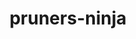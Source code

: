 ---
title: "pruners-ninja"
layout: cache
categories: [package, develop]
meta: {"versions": ["1.0.1"], "compilers": ["gcc@=11.4.0", "gcc@=9.4.0", "oneapi@=2023.2.0", "oneapi@=2023.2.1"], "oss": ["ubuntu20.04"], "platforms": ["linux"], "targets": ["aarch64", "neoverse_v1", "ppc64le", "x86_64_v3"], "stacks": ["e4s", "e4s-arm", "e4s-neoverse_v1", "e4s-oneapi", "e4s-power", "root"], "num_specs": 38, "num_specs_by_stack": {"root": 38, "e4s-arm": 5, "e4s-neoverse_v1": 11, "e4s-power": 6, "e4s": 6, "e4s-oneapi": 10}}
spec_details: [{"hash": "huyrdsrydiqnmrwhnnyyc2wqz4dghaxl", "compiler": "gcc@=11.4.0", "versions": ["1.0.1"], "os": "ubuntu20.04", "platform": "linux", "target": "aarch64", "variants": ["build_system=autotools", "patches=66619be"], "stacks": ["root", "e4s-arm"], "size": "-", "tarball": "https://binaries.spack.io/develop/build_cache/linux-ubuntu20.04-aarch64/gcc-11.4.0/pruners-ninja-1.0.1/linux-ubuntu20.04-aarch64-gcc-11.4.0-pruners-ninja-1.0.1-huyrdsrydiqnmrwhnnyyc2wqz4dghaxl.spack"}, {"hash": "3c2qga6glpp66eoeivhg6cqcsuosdoj5", "compiler": "gcc@=11.4.0", "versions": ["1.0.1"], "os": "ubuntu20.04", "platform": "linux", "target": "aarch64", "variants": ["build_system=autotools", "patches=66619be"], "stacks": ["root", "e4s-arm"], "size": "-", "tarball": "https://binaries.spack.io/develop/build_cache/linux-ubuntu20.04-aarch64/gcc-11.4.0/pruners-ninja-1.0.1/linux-ubuntu20.04-aarch64-gcc-11.4.0-pruners-ninja-1.0.1-3c2qga6glpp66eoeivhg6cqcsuosdoj5.spack"}, {"hash": "iregjm7nisnarpgw7gfcoca2ia3i64lc", "compiler": "gcc@=11.4.0", "versions": ["1.0.1"], "os": "ubuntu20.04", "platform": "linux", "target": "aarch64", "variants": ["build_system=autotools", "patches=66619be"], "stacks": ["root", "e4s-arm"], "size": "-", "tarball": "https://binaries.spack.io/develop/build_cache/linux-ubuntu20.04-aarch64/gcc-11.4.0/pruners-ninja-1.0.1/linux-ubuntu20.04-aarch64-gcc-11.4.0-pruners-ninja-1.0.1-iregjm7nisnarpgw7gfcoca2ia3i64lc.spack"}, {"hash": "73m5r7rko5bkb2zstvfzkn42e2hyswnx", "compiler": "gcc@=11.4.0", "versions": ["1.0.1"], "os": "ubuntu20.04", "platform": "linux", "target": "aarch64", "variants": ["build_system=autotools", "patches=66619be"], "stacks": ["root", "e4s-arm"], "size": "-", "tarball": "https://binaries.spack.io/develop/build_cache/linux-ubuntu20.04-aarch64/gcc-11.4.0/pruners-ninja-1.0.1/linux-ubuntu20.04-aarch64-gcc-11.4.0-pruners-ninja-1.0.1-73m5r7rko5bkb2zstvfzkn42e2hyswnx.spack"}, {"hash": "bw56obqqj3hjb4jtr6vteztxy7jzeees", "compiler": "gcc@=11.4.0", "versions": ["1.0.1"], "os": "ubuntu20.04", "platform": "linux", "target": "aarch64", "variants": ["build_system=autotools", "patches=66619be"], "stacks": ["root", "e4s-arm"], "size": "-", "tarball": "https://binaries.spack.io/develop/build_cache/linux-ubuntu20.04-aarch64/gcc-11.4.0/pruners-ninja-1.0.1/linux-ubuntu20.04-aarch64-gcc-11.4.0-pruners-ninja-1.0.1-bw56obqqj3hjb4jtr6vteztxy7jzeees.spack"}, {"hash": "vuc3j62gp57qut4qxach2yn4cc4k4qkp", "compiler": "gcc@=11.4.0", "versions": ["1.0.1"], "os": "ubuntu20.04", "platform": "linux", "target": "neoverse_v1", "variants": ["build_system=autotools", "patches=66619be"], "stacks": ["root", "e4s-neoverse_v1"], "size": "-", "tarball": "https://binaries.spack.io/develop/build_cache/linux-ubuntu20.04-neoverse_v1/gcc-11.4.0/pruners-ninja-1.0.1/linux-ubuntu20.04-neoverse_v1-gcc-11.4.0-pruners-ninja-1.0.1-vuc3j62gp57qut4qxach2yn4cc4k4qkp.spack"}, {"hash": "xiwonlqttxfeg7ezwh65o7qgelo6lt6y", "compiler": "gcc@=11.4.0", "versions": ["1.0.1"], "os": "ubuntu20.04", "platform": "linux", "target": "neoverse_v1", "variants": ["build_system=autotools", "patches=66619be"], "stacks": ["root", "e4s-neoverse_v1"], "size": "-", "tarball": "https://binaries.spack.io/develop/build_cache/linux-ubuntu20.04-neoverse_v1/gcc-11.4.0/pruners-ninja-1.0.1/linux-ubuntu20.04-neoverse_v1-gcc-11.4.0-pruners-ninja-1.0.1-xiwonlqttxfeg7ezwh65o7qgelo6lt6y.spack"}, {"hash": "kqps7p5awxxzyn3qgfzyy23one3lc3gf", "compiler": "gcc@=11.4.0", "versions": ["1.0.1"], "os": "ubuntu20.04", "platform": "linux", "target": "neoverse_v1", "variants": ["build_system=autotools", "patches=66619be"], "stacks": ["root", "e4s-neoverse_v1"], "size": "-", "tarball": "https://binaries.spack.io/develop/build_cache/linux-ubuntu20.04-neoverse_v1/gcc-11.4.0/pruners-ninja-1.0.1/linux-ubuntu20.04-neoverse_v1-gcc-11.4.0-pruners-ninja-1.0.1-kqps7p5awxxzyn3qgfzyy23one3lc3gf.spack"}, {"hash": "i44l3g6uv36s4wxn5kqg43dqz4ibadzr", "compiler": "gcc@=11.4.0", "versions": ["1.0.1"], "os": "ubuntu20.04", "platform": "linux", "target": "neoverse_v1", "variants": ["build_system=autotools", "patches=66619be"], "stacks": ["root", "e4s-neoverse_v1"], "size": "-", "tarball": "https://binaries.spack.io/develop/build_cache/linux-ubuntu20.04-neoverse_v1/gcc-11.4.0/pruners-ninja-1.0.1/linux-ubuntu20.04-neoverse_v1-gcc-11.4.0-pruners-ninja-1.0.1-i44l3g6uv36s4wxn5kqg43dqz4ibadzr.spack"}, {"hash": "atw5iu2egybqiptdhspvsjcw55cmtmok", "compiler": "gcc@=11.4.0", "versions": ["1.0.1"], "os": "ubuntu20.04", "platform": "linux", "target": "neoverse_v1", "variants": ["build_system=autotools", "patches=66619be"], "stacks": ["root", "e4s-neoverse_v1"], "size": "-", "tarball": "https://binaries.spack.io/develop/build_cache/linux-ubuntu20.04-neoverse_v1/gcc-11.4.0/pruners-ninja-1.0.1/linux-ubuntu20.04-neoverse_v1-gcc-11.4.0-pruners-ninja-1.0.1-atw5iu2egybqiptdhspvsjcw55cmtmok.spack"}, {"hash": "4djkejlvyqyakszyq7wj52xhhoudjqao", "compiler": "gcc@=11.4.0", "versions": ["1.0.1"], "os": "ubuntu20.04", "platform": "linux", "target": "neoverse_v1", "variants": ["build_system=autotools", "patches=66619be"], "stacks": ["root", "e4s-neoverse_v1"], "size": "-", "tarball": "https://binaries.spack.io/develop/build_cache/linux-ubuntu20.04-neoverse_v1/gcc-11.4.0/pruners-ninja-1.0.1/linux-ubuntu20.04-neoverse_v1-gcc-11.4.0-pruners-ninja-1.0.1-4djkejlvyqyakszyq7wj52xhhoudjqao.spack"}, {"hash": "nknalxgn6xt32bvnbxzde5e6accou4lg", "compiler": "gcc@=11.4.0", "versions": ["1.0.1"], "os": "ubuntu20.04", "platform": "linux", "target": "neoverse_v1", "variants": ["build_system=autotools", "patches=66619be"], "stacks": ["root", "e4s-neoverse_v1"], "size": "-", "tarball": "https://binaries.spack.io/develop/build_cache/linux-ubuntu20.04-neoverse_v1/gcc-11.4.0/pruners-ninja-1.0.1/linux-ubuntu20.04-neoverse_v1-gcc-11.4.0-pruners-ninja-1.0.1-nknalxgn6xt32bvnbxzde5e6accou4lg.spack"}, {"hash": "rqpgzbjqxv6cd4ycqasktyvrv7bdteej", "compiler": "gcc@=11.4.0", "versions": ["1.0.1"], "os": "ubuntu20.04", "platform": "linux", "target": "neoverse_v1", "variants": ["build_system=autotools", "patches=66619be"], "stacks": ["root", "e4s-neoverse_v1"], "size": "-", "tarball": "https://binaries.spack.io/develop/build_cache/linux-ubuntu20.04-neoverse_v1/gcc-11.4.0/pruners-ninja-1.0.1/linux-ubuntu20.04-neoverse_v1-gcc-11.4.0-pruners-ninja-1.0.1-rqpgzbjqxv6cd4ycqasktyvrv7bdteej.spack"}, {"hash": "3wjy5zsaz7gh2qa5gq4togmpa2q3ct3n", "compiler": "gcc@=11.4.0", "versions": ["1.0.1"], "os": "ubuntu20.04", "platform": "linux", "target": "neoverse_v1", "variants": ["build_system=autotools", "patches=66619be"], "stacks": ["root", "e4s-neoverse_v1"], "size": "-", "tarball": "https://binaries.spack.io/develop/build_cache/linux-ubuntu20.04-neoverse_v1/gcc-11.4.0/pruners-ninja-1.0.1/linux-ubuntu20.04-neoverse_v1-gcc-11.4.0-pruners-ninja-1.0.1-3wjy5zsaz7gh2qa5gq4togmpa2q3ct3n.spack"}, {"hash": "bpo4qozkpmxzd7h4bcnyfoc6mwyqtuvu", "compiler": "gcc@=11.4.0", "versions": ["1.0.1"], "os": "ubuntu20.04", "platform": "linux", "target": "neoverse_v1", "variants": ["build_system=autotools", "patches=66619be"], "stacks": ["root", "e4s-neoverse_v1"], "size": "-", "tarball": "https://binaries.spack.io/develop/build_cache/linux-ubuntu20.04-neoverse_v1/gcc-11.4.0/pruners-ninja-1.0.1/linux-ubuntu20.04-neoverse_v1-gcc-11.4.0-pruners-ninja-1.0.1-bpo4qozkpmxzd7h4bcnyfoc6mwyqtuvu.spack"}, {"hash": "2m5dfac4xfypo7hwnxavvk4xtbm5dw3l", "compiler": "gcc@=11.4.0", "versions": ["1.0.1"], "os": "ubuntu20.04", "platform": "linux", "target": "neoverse_v1", "variants": ["build_system=autotools", "patches=66619be"], "stacks": ["root", "e4s-neoverse_v1"], "size": "-", "tarball": "https://binaries.spack.io/develop/build_cache/linux-ubuntu20.04-neoverse_v1/gcc-11.4.0/pruners-ninja-1.0.1/linux-ubuntu20.04-neoverse_v1-gcc-11.4.0-pruners-ninja-1.0.1-2m5dfac4xfypo7hwnxavvk4xtbm5dw3l.spack"}, {"hash": "iofxtsdtgmwkhodymqyy6utidu66sfby", "compiler": "gcc@=9.4.0", "versions": ["1.0.1"], "os": "ubuntu20.04", "platform": "linux", "target": "ppc64le", "variants": ["build_system=autotools", "patches=66619be"], "stacks": ["root", "e4s-power"], "size": "-", "tarball": "https://binaries.spack.io/develop/build_cache/linux-ubuntu20.04-ppc64le/gcc-9.4.0/pruners-ninja-1.0.1/linux-ubuntu20.04-ppc64le-gcc-9.4.0-pruners-ninja-1.0.1-iofxtsdtgmwkhodymqyy6utidu66sfby.spack"}, {"hash": "2mpryjtjglpa5fwynchdur3hr2gqjb5z", "compiler": "gcc@=9.4.0", "versions": ["1.0.1"], "os": "ubuntu20.04", "platform": "linux", "target": "ppc64le", "variants": ["build_system=autotools", "patches=66619be"], "stacks": ["root", "e4s-power"], "size": "-", "tarball": "https://binaries.spack.io/develop/build_cache/linux-ubuntu20.04-ppc64le/gcc-9.4.0/pruners-ninja-1.0.1/linux-ubuntu20.04-ppc64le-gcc-9.4.0-pruners-ninja-1.0.1-2mpryjtjglpa5fwynchdur3hr2gqjb5z.spack"}, {"hash": "cdv4h6w72vbzu73jhf2jg4nrqvgyzper", "compiler": "gcc@=9.4.0", "versions": ["1.0.1"], "os": "ubuntu20.04", "platform": "linux", "target": "ppc64le", "variants": ["build_system=autotools", "patches=66619be"], "stacks": ["root", "e4s-power"], "size": "-", "tarball": "https://binaries.spack.io/develop/build_cache/linux-ubuntu20.04-ppc64le/gcc-9.4.0/pruners-ninja-1.0.1/linux-ubuntu20.04-ppc64le-gcc-9.4.0-pruners-ninja-1.0.1-cdv4h6w72vbzu73jhf2jg4nrqvgyzper.spack"}, {"hash": "lvqhwlwwh6txzqkqhmtjmycfdmksjc2u", "compiler": "gcc@=9.4.0", "versions": ["1.0.1"], "os": "ubuntu20.04", "platform": "linux", "target": "ppc64le", "variants": ["build_system=autotools", "patches=66619be"], "stacks": ["root", "e4s-power"], "size": "-", "tarball": "https://binaries.spack.io/develop/build_cache/linux-ubuntu20.04-ppc64le/gcc-9.4.0/pruners-ninja-1.0.1/linux-ubuntu20.04-ppc64le-gcc-9.4.0-pruners-ninja-1.0.1-lvqhwlwwh6txzqkqhmtjmycfdmksjc2u.spack"}, {"hash": "eh64pxvijfh2rphudv5roh4ithriqf4s", "compiler": "gcc@=9.4.0", "versions": ["1.0.1"], "os": "ubuntu20.04", "platform": "linux", "target": "ppc64le", "variants": ["build_system=autotools", "patches=66619be"], "stacks": ["root", "e4s-power"], "size": "-", "tarball": "https://binaries.spack.io/develop/build_cache/linux-ubuntu20.04-ppc64le/gcc-9.4.0/pruners-ninja-1.0.1/linux-ubuntu20.04-ppc64le-gcc-9.4.0-pruners-ninja-1.0.1-eh64pxvijfh2rphudv5roh4ithriqf4s.spack"}, {"hash": "layo4urqheiggpemdj6f4j5f2qeglbcd", "compiler": "gcc@=9.4.0", "versions": ["1.0.1"], "os": "ubuntu20.04", "platform": "linux", "target": "ppc64le", "variants": ["build_system=autotools", "patches=66619be"], "stacks": ["root", "e4s-power"], "size": "-", "tarball": "https://binaries.spack.io/develop/build_cache/linux-ubuntu20.04-ppc64le/gcc-9.4.0/pruners-ninja-1.0.1/linux-ubuntu20.04-ppc64le-gcc-9.4.0-pruners-ninja-1.0.1-layo4urqheiggpemdj6f4j5f2qeglbcd.spack"}, {"hash": "kj6iagaqqockw3mql2q2isqf5vooeyqh", "compiler": "gcc@=11.4.0", "versions": ["1.0.1"], "os": "ubuntu20.04", "platform": "linux", "target": "x86_64_v3", "variants": ["build_system=autotools", "patches=66619be"], "stacks": ["root", "e4s"], "size": "-", "tarball": "https://binaries.spack.io/develop/build_cache/linux-ubuntu20.04-x86_64_v3/gcc-11.4.0/pruners-ninja-1.0.1/linux-ubuntu20.04-x86_64_v3-gcc-11.4.0-pruners-ninja-1.0.1-kj6iagaqqockw3mql2q2isqf5vooeyqh.spack"}, {"hash": "iqterbqnyh6xkqvcen4prvuw6qpmwgi2", "compiler": "gcc@=11.4.0", "versions": ["1.0.1"], "os": "ubuntu20.04", "platform": "linux", "target": "x86_64_v3", "variants": ["build_system=autotools", "patches=66619be"], "stacks": ["root", "e4s"], "size": "-", "tarball": "https://binaries.spack.io/develop/build_cache/linux-ubuntu20.04-x86_64_v3/gcc-11.4.0/pruners-ninja-1.0.1/linux-ubuntu20.04-x86_64_v3-gcc-11.4.0-pruners-ninja-1.0.1-iqterbqnyh6xkqvcen4prvuw6qpmwgi2.spack"}, {"hash": "4etfn75z2u6hl2l6iheqtbmfvxexlops", "compiler": "gcc@=11.4.0", "versions": ["1.0.1"], "os": "ubuntu20.04", "platform": "linux", "target": "x86_64_v3", "variants": ["build_system=autotools", "patches=66619be"], "stacks": ["root", "e4s"], "size": "-", "tarball": "https://binaries.spack.io/develop/build_cache/linux-ubuntu20.04-x86_64_v3/gcc-11.4.0/pruners-ninja-1.0.1/linux-ubuntu20.04-x86_64_v3-gcc-11.4.0-pruners-ninja-1.0.1-4etfn75z2u6hl2l6iheqtbmfvxexlops.spack"}, {"hash": "turihtb474d2v26adp55c424trfub3ld", "compiler": "gcc@=11.4.0", "versions": ["1.0.1"], "os": "ubuntu20.04", "platform": "linux", "target": "x86_64_v3", "variants": ["build_system=autotools", "patches=66619be"], "stacks": ["root", "e4s"], "size": "-", "tarball": "https://binaries.spack.io/develop/build_cache/linux-ubuntu20.04-x86_64_v3/gcc-11.4.0/pruners-ninja-1.0.1/linux-ubuntu20.04-x86_64_v3-gcc-11.4.0-pruners-ninja-1.0.1-turihtb474d2v26adp55c424trfub3ld.spack"}, {"hash": "v3hbjb2awpk234mml2vxt3yk2q77o3ru", "compiler": "gcc@=11.4.0", "versions": ["1.0.1"], "os": "ubuntu20.04", "platform": "linux", "target": "x86_64_v3", "variants": ["build_system=autotools", "patches=66619be"], "stacks": ["root", "e4s"], "size": "-", "tarball": "https://binaries.spack.io/develop/build_cache/linux-ubuntu20.04-x86_64_v3/gcc-11.4.0/pruners-ninja-1.0.1/linux-ubuntu20.04-x86_64_v3-gcc-11.4.0-pruners-ninja-1.0.1-v3hbjb2awpk234mml2vxt3yk2q77o3ru.spack"}, {"hash": "onz66vjphsyj3f3gcvndrdqad3ytfi5d", "compiler": "gcc@=11.4.0", "versions": ["1.0.1"], "os": "ubuntu20.04", "platform": "linux", "target": "x86_64_v3", "variants": ["build_system=autotools", "patches=66619be"], "stacks": ["root", "e4s"], "size": "-", "tarball": "https://binaries.spack.io/develop/build_cache/linux-ubuntu20.04-x86_64_v3/gcc-11.4.0/pruners-ninja-1.0.1/linux-ubuntu20.04-x86_64_v3-gcc-11.4.0-pruners-ninja-1.0.1-onz66vjphsyj3f3gcvndrdqad3ytfi5d.spack"}, {"hash": "d57rnr6a2s6xvf76vnyam5idnmil7oyc", "compiler": "oneapi@=2023.2.0", "versions": ["1.0.1"], "os": "ubuntu20.04", "platform": "linux", "target": "x86_64_v3", "variants": ["build_system=autotools", "patches=66619be"], "stacks": ["root", "e4s-oneapi"], "size": "-", "tarball": "https://binaries.spack.io/develop/build_cache/linux-ubuntu20.04-x86_64_v3/oneapi-2023.2.0/pruners-ninja-1.0.1/linux-ubuntu20.04-x86_64_v3-oneapi-2023.2.0-pruners-ninja-1.0.1-d57rnr6a2s6xvf76vnyam5idnmil7oyc.spack"}, {"hash": "nhn4wykl2hz2aemocl7h4obwnj3p3f6m", "compiler": "oneapi@=2023.2.0", "versions": ["1.0.1"], "os": "ubuntu20.04", "platform": "linux", "target": "x86_64_v3", "variants": ["build_system=autotools", "patches=66619be"], "stacks": ["root", "e4s-oneapi"], "size": "-", "tarball": "https://binaries.spack.io/develop/build_cache/linux-ubuntu20.04-x86_64_v3/oneapi-2023.2.0/pruners-ninja-1.0.1/linux-ubuntu20.04-x86_64_v3-oneapi-2023.2.0-pruners-ninja-1.0.1-nhn4wykl2hz2aemocl7h4obwnj3p3f6m.spack"}, {"hash": "ttinnphmiytvpovalee2tythc5g4xunt", "compiler": "oneapi@=2023.2.0", "versions": ["1.0.1"], "os": "ubuntu20.04", "platform": "linux", "target": "x86_64_v3", "variants": ["build_system=autotools", "patches=66619be"], "stacks": ["root", "e4s-oneapi"], "size": "-", "tarball": "https://binaries.spack.io/develop/build_cache/linux-ubuntu20.04-x86_64_v3/oneapi-2023.2.0/pruners-ninja-1.0.1/linux-ubuntu20.04-x86_64_v3-oneapi-2023.2.0-pruners-ninja-1.0.1-ttinnphmiytvpovalee2tythc5g4xunt.spack"}, {"hash": "xkc3hhbb6n4etdrac4pu5b7xkeyvaj5y", "compiler": "oneapi@=2023.2.0", "versions": ["1.0.1"], "os": "ubuntu20.04", "platform": "linux", "target": "x86_64_v3", "variants": ["build_system=autotools", "patches=66619be"], "stacks": ["root", "e4s-oneapi"], "size": "-", "tarball": "https://binaries.spack.io/develop/build_cache/linux-ubuntu20.04-x86_64_v3/oneapi-2023.2.0/pruners-ninja-1.0.1/linux-ubuntu20.04-x86_64_v3-oneapi-2023.2.0-pruners-ninja-1.0.1-xkc3hhbb6n4etdrac4pu5b7xkeyvaj5y.spack"}, {"hash": "zzf5akfwxtloghbw7mexewb6p4jfo7ir", "compiler": "oneapi@=2023.2.0", "versions": ["1.0.1"], "os": "ubuntu20.04", "platform": "linux", "target": "x86_64_v3", "variants": ["build_system=autotools", "patches=66619be"], "stacks": ["root", "e4s-oneapi"], "size": "-", "tarball": "https://binaries.spack.io/develop/build_cache/linux-ubuntu20.04-x86_64_v3/oneapi-2023.2.0/pruners-ninja-1.0.1/linux-ubuntu20.04-x86_64_v3-oneapi-2023.2.0-pruners-ninja-1.0.1-zzf5akfwxtloghbw7mexewb6p4jfo7ir.spack"}, {"hash": "cu74klyeyvibpjwvvs2b6dh5vwpwe2qb", "compiler": "oneapi@=2023.2.1", "versions": ["1.0.1"], "os": "ubuntu20.04", "platform": "linux", "target": "x86_64_v3", "variants": ["build_system=autotools", "patches=66619be"], "stacks": ["root", "e4s-oneapi"], "size": "-", "tarball": "https://binaries.spack.io/develop/build_cache/linux-ubuntu20.04-x86_64_v3/oneapi-2023.2.1/pruners-ninja-1.0.1/linux-ubuntu20.04-x86_64_v3-oneapi-2023.2.1-pruners-ninja-1.0.1-cu74klyeyvibpjwvvs2b6dh5vwpwe2qb.spack"}, {"hash": "uhdwm75xiuq7dmgsolp6f5tfjhycss2u", "compiler": "oneapi@=2023.2.1", "versions": ["1.0.1"], "os": "ubuntu20.04", "platform": "linux", "target": "x86_64_v3", "variants": ["build_system=autotools", "patches=66619be"], "stacks": ["root", "e4s-oneapi"], "size": "-", "tarball": "https://binaries.spack.io/develop/build_cache/linux-ubuntu20.04-x86_64_v3/oneapi-2023.2.1/pruners-ninja-1.0.1/linux-ubuntu20.04-x86_64_v3-oneapi-2023.2.1-pruners-ninja-1.0.1-uhdwm75xiuq7dmgsolp6f5tfjhycss2u.spack"}, {"hash": "63nwudp5fem3bewnzltfhe3zzjztnnnh", "compiler": "oneapi@=2023.2.1", "versions": ["1.0.1"], "os": "ubuntu20.04", "platform": "linux", "target": "x86_64_v3", "variants": ["build_system=autotools", "patches=66619be"], "stacks": ["root", "e4s-oneapi"], "size": "-", "tarball": "https://binaries.spack.io/develop/build_cache/linux-ubuntu20.04-x86_64_v3/oneapi-2023.2.1/pruners-ninja-1.0.1/linux-ubuntu20.04-x86_64_v3-oneapi-2023.2.1-pruners-ninja-1.0.1-63nwudp5fem3bewnzltfhe3zzjztnnnh.spack"}, {"hash": "i52fci7y6rgryeecp67zdhihuknhkhjd", "compiler": "oneapi@=2023.2.1", "versions": ["1.0.1"], "os": "ubuntu20.04", "platform": "linux", "target": "x86_64_v3", "variants": ["build_system=autotools", "patches=66619be"], "stacks": ["root", "e4s-oneapi"], "size": "-", "tarball": "https://binaries.spack.io/develop/build_cache/linux-ubuntu20.04-x86_64_v3/oneapi-2023.2.1/pruners-ninja-1.0.1/linux-ubuntu20.04-x86_64_v3-oneapi-2023.2.1-pruners-ninja-1.0.1-i52fci7y6rgryeecp67zdhihuknhkhjd.spack"}, {"hash": "unuti4jkxfyluhsftpklgn5cxy6rbzok", "compiler": "oneapi@=2023.2.1", "versions": ["1.0.1"], "os": "ubuntu20.04", "platform": "linux", "target": "x86_64_v3", "variants": ["build_system=autotools", "patches=66619be"], "stacks": ["root", "e4s-oneapi"], "size": "-", "tarball": "https://binaries.spack.io/develop/build_cache/linux-ubuntu20.04-x86_64_v3/oneapi-2023.2.1/pruners-ninja-1.0.1/linux-ubuntu20.04-x86_64_v3-oneapi-2023.2.1-pruners-ninja-1.0.1-unuti4jkxfyluhsftpklgn5cxy6rbzok.spack"}]
---